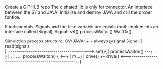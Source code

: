Create a GITHUB repo
The c shared lib is only for connector. An interface between the SV and JAVA. Initialize and destroy JAVA and call the proper funtion.

Fundamentals:
    Signals and the time variable are equals (both implements an interface called ISignal)
    ISignal:
        set()
        processWaiton()
        WaitOn()
        
Simulation process structure:
    SV:                                              JAVA:
    +-> always @signal                                  Signal:
    |       read(signal)                                    
    |           +---------------------------------------->  set(){
    |                                                           processWaiton()  ---+
    .                                                       }                       |
    .                                                                               |
    .   ...                                                 processWaiton() {    <--+
    |                                                           if(...)
    |                                                               drive()
    +-  drive()  <----------------------------------------------------+
                                                            }
